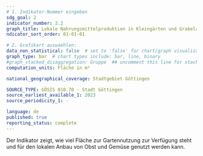 ```yaml
---
# 1. Indikator-Nummer eingeben 
sdg_goal: 2
indicator_number: 2.2
graph_title: Lokale Nahrungsmittelproduktion in Kleingärten und Grabeland
ndicator_sort_order: 01-01-01

# 2. Grafikart auswaehlen: 
data_non_statistical: false  # set to 'false' for chart/graph visualization 
graph_type: bar  # chart types include: bar, line, binary 
#graph_stacked_disaggregation: Gruppe  ## uncomment this line for stacked bars. eplace 'Geschlecht' with the field of aggregation. 
computation_units: Fläche in m²

national_geographical_coverage: Stadtgebiet Göttingen

SOURCE_TYPE: GÖSIS 010.70 - Stadt Göttingen
source_earliest_available_1: 2023
source_periodicity_1: - 

language: de   
published: true 
reporting_status: complete
---
```

Der Indikator zeigt, wie viel Fläche zur Gartennutzung zur Verfügung steht und für den lokalen Anbau von Obst und Gemüse genutzt werden kann.
